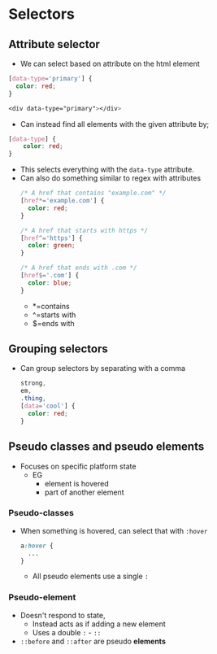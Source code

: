 # Selectors

## Attribute selector
* We can select based on attribute on the html element
```css
[data-type='primary'] {
  color: red;
}

<div data-type="primary"></div>
```
* Can instead find all elements with the given attribute by;
```css
[data-type] {
    color: red;
}
```
  * This selects everything with the `data-type` attribute.
  * Can also do something similar to regex with attributes
    ```css
    /* A href that contains "example.com" */
    [href*='example.com'] {
      color: red;
    }

    /* A href that starts with https */
    [href^='https'] {
      color: green;
    }

    /* A href that ends with .com */
    [href$='.com'] {
      color: blue;
    }
    ```
    * \*=contains
    * ^=starts with
    * $=ends with

## Grouping selectors
* Can group selectors by separating with a comma
  ```css
  strong,
  em,
  .thing,
  [data='cool'] {
    color: red;
  }
  ```

## Pseudo classes and pseudo elements
* Focuses on specific platform state
  * EG
    * element is hovered
    * part of another element

### Pseudo-classes
* When something is hovered, can select that with `:hover`
  ```css
  a:hover {
    ...
  }
  ```
  * All pseudo elements use a single `:`

### Pseudo-element
* Doesn't respond to state,
  * Instead acts as if adding a new element
  * Uses a double `:` - `::`
* `::before` and `::after` are pseudo **elements**